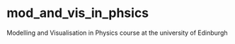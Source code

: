 # mod_and_vis_in_phsics
Modelling and Visualisation in Physics course at the university of Edinburgh
